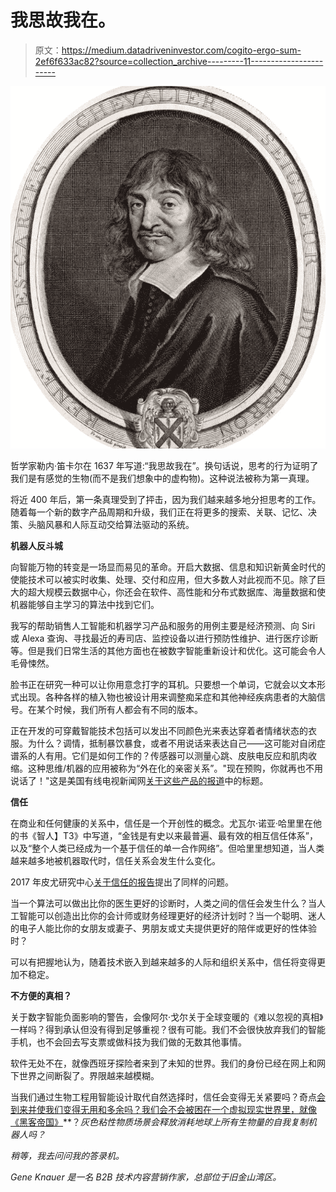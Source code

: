 # 我思故我在。

> 原文：<https://medium.datadriveninvestor.com/cogito-ergo-sum-2ef6f633ac82?source=collection_archive---------11----------------------->

![](img/573e53ef354a38fbfe1b4c757655a1e7.png)

哲学家勒内·笛卡尔在 1637 年写道:“我思故我在”。换句话说，思考的行为证明了我们是有感觉的生物(而不是我们想象中的虚构物)。这种说法被称为第一真理。

将近 400 年后，第一条真理受到了抨击，因为我们越来越多地分担思考的工作。随着每一个新的数字产品周期和升级，我们正在将更多的搜索、关联、记忆、决策、头脑风暴和人际互动交给算法驱动的系统。

**机器人反斗城**

向智能万物的转变是一场显而易见的革命。开启大数据、信息和知识新黄金时代的使能技术可以被实时收集、处理、交付和应用，但大多数人对此视而不见。除了巨大的超大规模云数据中心，你还会在软件、高性能和分布式数据库、海量数据和使机器能够自主学习的算法中找到它们。

我写的帮助销售人工智能和机器学习产品和服务的用例主要是经济预测、向 Siri 或 Alexa 查询、寻找最近的寿司店、监控设备以进行预防性维护、进行医疗诊断等。但是我们日常生活的其他方面也在被数字智能重新设计和优化。这可能会令人毛骨悚然。

脸书正在研究一种可以让你用意念打字的耳机。只要想一个单词，它就会以文本形式出现。各种各样的植入物也被设计用来调整痴呆症和其他神经疾病患者的大脑信号。在某个时候，我们所有人都会有不同的版本。

正在开发的可穿戴智能技术包括可以发出不同颜色光来表达穿着者情绪状态的衣服。为什么？调情，抵制暴饮暴食，或者不用说话来表达自己——这可能对自闭症谱系的人有用。它们是如何工作的？传感器可以测量心跳、皮肤电反应和肌肉收缩。这种思维/机器的应用被称为“外在化的亲密关系”。"现在预购，你就再也不用说话了！"这是美国有线电视新闻网[关于这些产品的报道](https://www.cnn.com/2014/02/04/tech/gallery/mood-ring-smart-tech/index.html)中的标题。

**信任**

在商业和任何健康的关系中，信任是一个开创性的概念。尤瓦尔·诺亚·哈里里在他的书《智人】T3》中写道，“金钱是有史以来最普遍、最有效的相互信任体系”，以及“整个人类已经成为一个基于信任的单一合作网络”。但哈里里想知道，当人类越来越多地被机器取代时，信任关系会发生什么变化。

2017 年皮尤研究中心[关于信任的报告](http://www.pewinternet.org/2017/08/10/the-fate-of-online-trust-in-the-next-decade/)提出了同样的问题。

当一个算法可以做出比你的医生更好的诊断时，人类之间的信任会发生什么？当人工智能可以创造出比你的会计师或财务经理更好的经济计划时？当一个聪明、迷人的电子人能比你的女朋友或妻子、男朋友或丈夫提供更好的陪伴或更好的性体验时？

可以有把握地认为，随着技术嵌入到越来越多的人际和组织关系中，信任将变得更加不稳定。

**不方便的真相？**

关于数字智能负面影响的警告，会像阿尔·戈尔关于全球变暖的《难以忽视的真相》一样吗？得到承认但没有得到足够重视？很有可能。我们不会很快放弃我们的智能手机，也不会回去写支票或做科技为我们做的无数其他事情。

软件无处不在，就像西班牙探险者来到了未知的世界。我们的身份已经在网上和网下世界之间断裂了。界限越来越模糊。

当我们通过生物工程用智能设计取代自然选择时，信任会变得无关紧要吗？奇点[会到来并使我们变得无用和多余吗？我们会不会被困在一个虚拟现实世界里，就像《黑客帝国》](https://en.wikipedia.org/wiki/Technological_singularity)[](https://en.wikipedia.org/wiki/The_Matrix_(franchise))**？*灰色粘性物质场景会释放消耗地球上所有生物量的自我复制机器人吗？*

*稍等，我去问问我的答录机。*

*Gene Knauer 是一名 B2B 技术内容营销作家，总部位于旧金山湾区。*